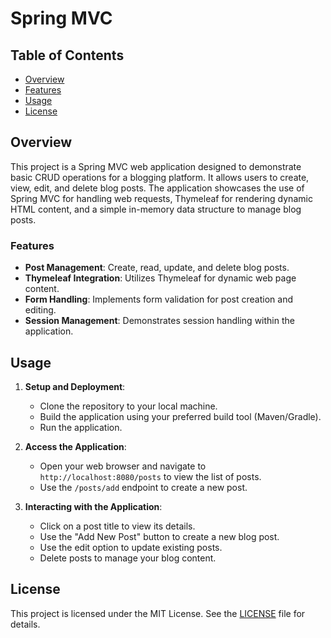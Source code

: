 # Spring MVC

## Table of Contents

- [Overview](#overview)
- [Features](#features)
- [Usage](#usage)
- [License](#license)

## Overview
This project is a Spring MVC web application designed to demonstrate basic CRUD operations for a blogging platform. It allows users to create, view, edit, and delete blog posts. The application showcases the use of Spring MVC for handling web requests, Thymeleaf for rendering dynamic HTML content, and a simple in-memory data structure to manage blog posts.

### Features
- **Post Management**: Create, read, update, and delete blog posts.
- **Thymeleaf Integration**: Utilizes Thymeleaf for dynamic web page content.
- **Form Handling**: Implements form validation for post creation and editing.
- **Session Management**: Demonstrates session handling within the application.

## Usage
1. **Setup and Deployment**:
    - Clone the repository to your local machine.
    - Build the application using your preferred build tool (Maven/Gradle).
    - Run the application.

2. **Access the Application**:
    - Open your web browser and navigate to `http://localhost:8080/posts` to view the list of posts.
    - Use the `/posts/add` endpoint to create a new post.

3. **Interacting with the Application**:
    - Click on a post title to view its details.
    - Use the "Add New Post" button to create a new blog post.
    - Use the edit option to update existing posts.
    - Delete posts to manage your blog content.


## License
This project is licensed under the MIT License. See the [LICENSE](LICENSE) file for details.
